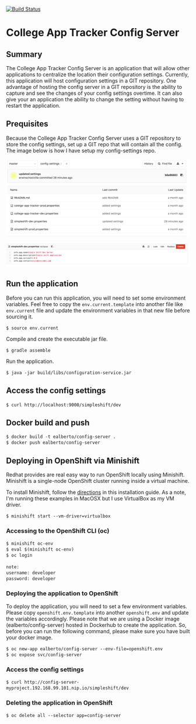 [![Build Status](https://travis-ci.org/erwindev/config-server.svg?branch=master)](https://travis-ci.org/erwindev/config-server)

# College App Tracker Config Server

## Summary
The College App Tracker Config Server is an application that will allow other applications to centralize the location their configuration settings.  Currently, this application will host configuration settings in a GIT repository.  One advantage of hosting the config server in a GIT repository is the ability to capture and see the changes of your config settings overtime.  It can also give your an application the ability to change the setting without having to restart the application.


## Prequisites
Because the College App Tracker Config Server uses a GIT repository to store the config settings, set up a GIT repo that will contain all the config.  The image below is how I have setup my config-settings repo.

![GIT repo](readme-assets/config-settings.png)

![Example properties file](readme-assets/example-properties.png)   
   
## Run the application

Before you can run this application, you will need to set some environment variables.  Feel free to copy the `env.current.template` into another file like `env.current` file and update the environment variables in that new file before sourcing it.  
  
```
$ source env.current
```  

Compile and create the executable jar file.

```
$ gradle assemble
```

Run the application.

```
$ java -jar build/libs/configuration-service.jar

```

## Access the config settings

```
$ curl http://localhost:9000/simpleshift/dev

```    

## Docker build and push
```
$ docker build -t ealberto/config-server .
$ docker push ealberto/config-server
```

## Deploying in OpenShift via Minishift

Redhat provides are real easy way to run OpenShift locally using Minishift.  Minishift is a single-node OpenShift cluster running inside a virtual machine.

To install Minishift, follow the [directions](https://docs.openshift.org/latest/minishift/getting-started/installing.html) in this installation guide.  As a note, I'm running these examples in MacOSX but I use VirtualBox as my VM driver.  

```
$ minishift start --vm-driver=virtualbox

```

### Accessing to the OpenShift CLI (oc)
```
$ minishift oc-env
$ eval $(minishift oc-env)
$ oc login

note: 
username: developer
password: developer
```

### Deploying the application to OpenShift
To deploy the application, you will need to set a few environment variables.  Please copy `openshift.env.template` into another `openshift.env` and update the variables accordingly.
Please note that we are using a Docker image (ealberto/config-server) hosted in Dockerhub to create the application.  So, before you can run the following command, please make sure you have built your docker image.
```
$ oc new-app ealberto/config-server --env-file=openshift.env
$ oc expose svc/config-server

```

### Access the config settings
```
$ curl http://config-server-myproject.192.168.99.101.nip.io/simpleshift/dev
```

### Deleting the application in OpenShift
```
$ oc delete all --selector app=config-server
```